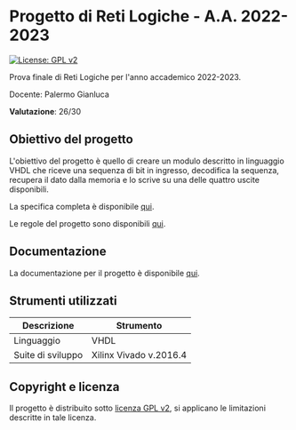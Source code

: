 # Progetto di Reti Logiche - A.A. 2022-2023

[![License: GPL v2](https://img.shields.io/badge/License-GPL_v2-blue.svg)](https://github.com/ale-polimi/progetto-RL-2022-2023/blob/main/LICENSE)

Prova finale di Reti Logiche per l'anno accademico 2022-2023.

Docente: Palermo Gianluca

**Valutazione**: 26/30

## Obiettivo del progetto

L'obiettivo del progetto è quello di creare un modulo descritto in linguaggio VHDL che riceve una sequenza di bit in ingresso, decodifica la sequenza, recupera il dato dalla memoria e lo scrive su una delle quattro uscite disponibili.

La specifica completa è disponibile [qui](https://github.com/ale-polimi/progetto-RL-2022-2023/blob/main/documents/PFRL_Specifica_22_23.pdf).

Le regole del progetto sono disponibili [qui](https://github.com/ale-polimi/progetto-RL-2022-2023/blob/main/documents/PFRL_Regole_22_23.pdf).

## Documentazione

La documentazione per il progetto è disponibile [qui](https://github.com/ale-polimi/progetto-RL-2022-2023/blob/main/documents/Documentazione_Progetto_RL_2022_2023.pdf).

## Strumenti utilizzati

| Descrizione       | Strumento              |
|-------------------|------------------------|
| Linguaggio        | VHDL                   |
| Suite di sviluppo | Xilinx Vivado v.2016.4 |

## Copyright e licenza

Il progetto è distribuito sotto [licenza GPL v2](https://github.com/ale-polimi/progetto-RL-2022-2023/blob/main/LICENSE), si applicano le limitazioni descritte in tale licenza.
